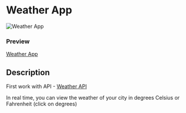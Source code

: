 # Weather App
![Weather App](https://github.com/ena0berzerk/weather-app/assets/110235307/6f853162-5c81-4ad0-8af3-5c6a0c284483)

### Preview
[Weather App](https://ena0berzerk.github.io/weather-app/)

## Description

First work with API - [Weather API](https://www.weatherapi.com/)

In real time, you can view the weather of your city in degrees Celsius or Fahrenheit (click on degrees)
